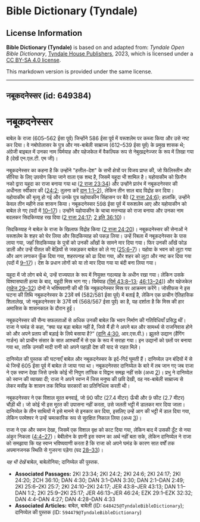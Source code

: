 # Bible Dictionary (Tyndale)

## License Information

**Bible Dictionary (Tyndale)** is based on and adapted from: _Tyndale Open Bible Dictionary_, [Tyndale House Publishers](https://tyndaleopenresources.com/), 2023, which is licensed under a [CC BY-SA 4.0 license](https://creativecommons.org/licenses/by-sa/4.0/legalcode.en).

This markdown version is provided under the same license.



--------------------------------

## नबूकदनेस्सर (id: 649384)

नबूकदनेस्सर
===========

बाबेल के राजा (605–562 ईसा पूर्व) जिन्होंने 586 ईसा पूर्व में यरूशलेम पर कब्जा किया और उसे नष्ट कर दिया। वे नबोपोलासर के पुत्र और नव\-बाबेली साम्राज्य (612–539 ईसा पूर्व) के प्रमुख शासक थे; अंग्रेजी बाइबल में उनका नाम यिर्मयाह और यहेजकेल में वैकल्पिक रूप से नेबुखद्रनेज्जर के रूप में लिखा गया है (देखें एन.एल.टी. एम जी)।

नबूकदनेस्सर का कहना है कि उन्होंने "हत्तील\-देश" के सभी क्षेत्रों पर विजय प्राप्त की, जो फिलिस्तीन और सीरिया के लिए उपयोग किया जाने वाला एक शब्द है, जिसमें यहूदा भी शामिल है। यहोयाकीम को फ़िरौन नको द्वारा यहूदा का राजा बनाया गया था ([2 राजा 23:34](https://ref.ly/2Kgs23:34)) और उन्होंने प्रारंभ में नबूकदनेस्सर की अधीनता स्वीकार की ([24:2](https://ref.ly/2Kgs24:2); तुलना करें [दान 1:1–2](https://ref.ly/Dan1:1-Dan1:2)), लेकिन तीन साल बाद विद्रोह कर दिया। यहोयाकीम की मृत्यु हो गई और उनके पुत्र यहोयाकीन सिंहासन पर बैठे ([2 राजा 24:6](https://ref.ly/2Kgs24:6)); हालांकि, उन्होंने केवल तीन महीने तक शासन किया। नबूकदनेस्सर 598 ईसा पूर्व में यरूशलेम आए और यहोयाकीन को बाबेल ले गए (पदों में [10–17](https://ref.ly/2Kgs24:10-2Kgs24:17))। उन्होंने यहोयाकीन के चाचा मत्तन्याह को राजा बनाया और उनका नाम बदलकर सिदकिय्याह रख दिया ([2 राजा 24:17](https://ref.ly/2Kgs24:17); [2 इति 36:10](https://ref.ly/2Chr36:10))।

सिदकिय्याह ने बाबेल के राजा के खिलाफ विद्रोह किया ([2 राजा 24:20](https://ref.ly/2Kgs24:20))। नबूकदनेस्सर की सेनाओं ने यरूशलेम के शहर को घेर लिया और सिदकिय्याह को पकड़ लिया। उन्हें रिबला में नबूकदनेस्सर के पास लाया गया, जहाँ सिदकिय्याह के पुत्रों को उनकी आँखों के सामने मार दिया गया। फिर उनकी आँखें फोड़ डाली और उन्हें पीतल की बेड़ियों से जकड़कर बाबेल को ले गए ([25:6–7](https://ref.ly/2Kgs25:6-2Kgs25:7))। यहोवा के भवन को लूटा गया और आग लगाकर फूँक दिया गया, शहरपनाह को ढा दिया गया, और शहर को लूटा और नष्ट कर दिया गया (पदों में [9–17](https://ref.ly/2Kgs25:9-2Kgs25:17))। देश के प्रधान लोगों को या तो मार दिया गया या बंदी बना लिया गया।

यहूदा में जो लोग बचे थे, उन्हें राज्यपाल के रूप में नियुक्त गदल्याह के अधीन रखा गया। लेकिन उसके विश्वासघाती हत्या के बाद, यहूदी मिस्र भाग गए। यिर्मयाह ([यिर्म 43:8–13](https://ref.ly/Jer43:8-Jer43:13); [46:13–24](https://ref.ly/Jer46:13-Jer46:24))) और यहेजकेल ([यहेज 29–32](https://ref.ly/Ezek29:1-Ezek32:32)) दोनों ने भविष्यवाणी की थी कि नबूकदनेस्सर मिस्र पर आक्रमण करेंगे। जोसीफस ने इस घटना की तिथि नबूकदनेस्सर के 23वें वर्ष (582/581 ईसा पूर्व) में बताई है, लेकिन एक प्राचीन ऐतिहासिक शिलालेख, जो नबूकदनेस्सर के 37वें वर्ष (568/567 ईसा पूर्व) का है, यह दर्शाता है कि मिस्र की हार अमासिस के शासनकाल के दौरान हुई।

नबूकदनेस्सर की सैन्य सफलताओं से अधिक उनकी बाबेल कि भवन निर्माण की गतिविधियाँ प्रसिद्ध थीं। राजा ने घमंड से कहा, “क्या यह बड़ा बाबेल नहीं है, जिसे मैं ही ने अपने बल और सामर्थ्य से राजनिवास होने को और अपने प्रताप की बड़ाई के लिये बसाया है?” ([दानि 4:30](https://ref.ly/Dan4:30), आर.एस.वी.)। झूलते उद्यान (हैंगिंग गार्डन) को प्राचीन संसार के सात आश्चर्यों में से एक के रूप में सराहा गया। इन उद्यानों को छतों पर बनाया गया था, ताकि उनकी मादी रानी को अपने पहाड़ी देश की याद से राहत मिले।

दानिय्येल की पुस्तक की घटनाएँ बाबेल और नबूकदनेस्सर के इर्द\-गिर्द घूमती हैं। दानिय्येल उन बंदियों में से थे जिन्हें 605 ईसा पूर्व में बाबेल ले जाया गया था। नबूकदनेस्सर दानिय्येल के बारे में तब जान गए जब राजा ने एक स्वप्न देखा जिसे उनके कोई भी निपुण तांत्रिक व विद्वान समझ नहीं सके (अध्य [2](https://ref.ly/Dan2:1-Dan2:49))। प्रभु ने दानिय्येल को स्वप्न की व्याख्या दी; राजा ने अपने स्वप्न में जिस मनुष्य की छवि देखी, वह नव\-बाबेली साम्राज्य से लेकर मसीह के शासन तक विभिन्न सरकारों का प्रतिनिधित्व करती थी।

नबूकदनेस्सर ने एक विशाल मूरत बनवाई, जो 90 फीट (27\.4 मीटर) ऊँची और 9 फीट (2\.7 मीटर) चौड़ी थी। जो कोई भी इस मूरत की उपासना नहीं करता, उसे जलती भट्टी में डालकर मार दिया जाता। दानिय्येल के तीन साथियों ने इसे मानने से इनकार कर दिया, इसलिए उन्हें आग की भट्टी में डाल दिया गया, लेकिन परमेश्वर ने उन्हें चमत्कारिक रूप से सुरक्षित निकाल लिया (अध्य [3](https://ref.ly/Dan3:1-Dan3:30))।

राजा ने एक और स्वप्न देखा, जिसमें एक विशाल वृक्ष को काट दिया गया, लेकिन बाद में उसकी ठूँट से नया अंकुर निकला ([4:4–27](https://ref.ly/Dan4:4-Dan4:27))। बेबीलोन के ज्ञानी इस स्वप्न का अर्थ नहीं बता सके, लेकिन दानिय्येल ने राजा को समझाया कि यह स्वप्न भविष्यवाणी करता है कि राजा को अपने घमंड के कारण सात वर्षों तक अपमानजनक स्थिति से गुजरना पड़ेगा (पद [28–33](https://ref.ly/Dan4:28-Dan4:33))।

*यह भी देखें* बाबेल, बाबेलोनिया; दानिय्येल की पुस्तक.

* **Associated Passages:** 2KI 23:34; 2KI 24:2; 2KI 24:6; 2KI 24:17; 2KI 24:20; 2CH 36:10; DAN 4:30; DAN 3:1–DAN 3:30; DAN 2:1–DAN 2:49; 2KI 25:6–2KI 25:7; 2KI 24:10–2KI 24:17; JER 43:8–JER 43:13; DAN 1:1–DAN 1:2; 2KI 25:9–2KI 25:17; JER 46:13–JER 46:24; EZK 29:1–EZK 32:32; DAN 4:4–DAN 4:27; DAN 4:28–DAN 4:33
* **Associated Articles:** बाबेल, बाबेली (ID: `648425@TyndaleBibleDictionary`); दानिय्येल की पुस्तक (ID: `594479@TyndaleBibleDictionary`)

